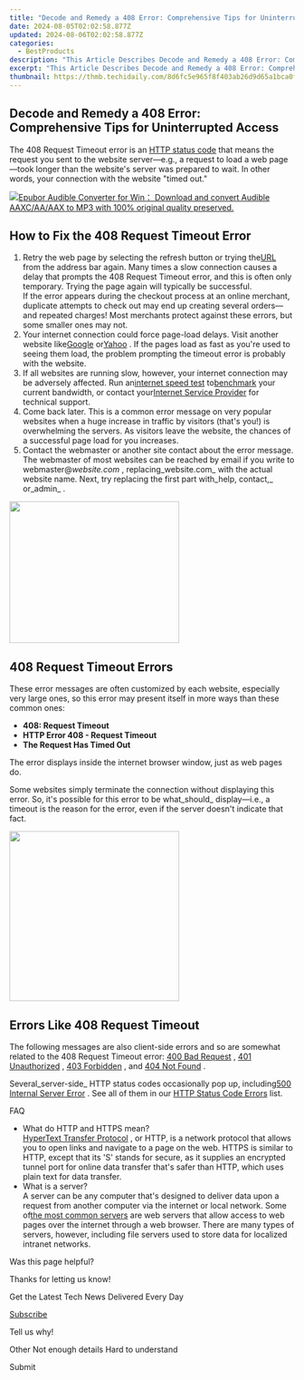 ```yaml
---
title: "Decode and Remedy a 408 Error: Comprehensive Tips for Uninterrupted Access"
date: 2024-08-05T02:02:58.877Z
updated: 2024-08-06T02:02:58.877Z
categories:
  - BestProducts
description: "This Article Describes Decode and Remedy a 408 Error: Comprehensive Tips for Uninterrupted Access"
excerpt: "This Article Describes Decode and Remedy a 408 Error: Comprehensive Tips for Uninterrupted Access"
thumbnail: https://thmb.techidaily.com/8d6fc5e965f8f403ab26d9d65a1bca0fa8c0fcf476d607d4885f74d57cfde7c9.jpg
---
```


## Decode and Remedy a 408 Error: Comprehensive Tips for Uninterrupted Access
 The 408 Request Timeout error is an [HTTP status code](https://www.lifewire.com/http-status-codes-2625907) that means the request you sent to the website server—e.g., a request to load a web page—took longer than the website's server was prepared to wait. In other words, your connection with the website "timed out."

<!-- affiliate ads begin -->
<a href="https://secure.2checkout.com/order/checkout.php?PRODS=4708689&QTY=1&AFFILIATE=108875&CART=1"><img src="https://www.epubor.com/images/uppic/audible-converter-interface.png" border="0">Epubor Audible Converter for Win： Download and convert Audible AAXC/AA/AAX to MP3 with 100% original quality preserved.</a>
<!-- affiliate ads end -->
## How to Fix the 408 Request Timeout Error

1. Retry the web page by selecting the refresh button or trying the[URL](https://www.lifewire.com/what-is-a-url-2626035) from the address bar again. Many times a slow connection causes a delay that prompts the 408 Request Timeout error, and this is often only temporary. Trying the page again will typically be successful.  
 If the error appears during the checkout process at an online merchant, duplicate attempts to check out may end up creating several orders—and repeated charges! Most merchants protect against these errors, but some smaller ones may not.
2. Your internet connection could force page-load delays. Visit another website like[Google](https://www.google.com/) or[Yahoo](https://www.yahoo.com/) . If the pages load as fast as you're used to seeing them load, the problem prompting the timeout error is probably with the website.
3. If all websites are running slow, however, your internet connection may be adversely affected. Run an[internet speed test](https://www.lifewire.com/internet-speed-test-sites-2626177) to[benchmark](https://www.lifewire.com/what-is-a-benchmark-2625811) your current bandwidth, or contact your[Internet Service Provider](https://www.lifewire.com/internet-service-provider-isp-2625924) for technical support.
4. Come back later. This is a common error message on very popular websites when a huge increase in traffic by visitors (that's you!) is overwhelming the servers. As visitors leave the website, the chances of a successful page load for you increases.
5. Contact the webmaster or another site contact about the error message.  
 The webmaster of most websites can be reached by email if you write to webmaster@_website.com_ , replacing_website.com_ with the actual website name. Next, try replacing the first part with_help, contact,_ or_admin_ .

<!-- affiliate ads begin -->
<a href="https://godlikehost.sjv.io/c/5597632/1920047/21774" target="_top" id="1920047"><img src="//a.impactradius-go.com/display-ad/21774-1920047" border="0" alt="" width="300" height="250"/></a><img height="0" width="0" src="https://imp.pxf.io/i/5597632/1920047/21774" style="position:absolute;visibility:hidden;" border="0" />
<!-- affiliate ads end -->
## 408 Request Timeout Errors

 These error messages are often customized by each website, especially very large ones, so this error may present itself in more ways than these common ones:

* **408: Request Timeout**
* **HTTP Error 408 - Request Timeout**
* **The Request Has Timed Out**

 The error displays inside the internet browser window, just as web pages do.

 Some websites simply terminate the connection without displaying this error. So, it's possible for this error to be what_should_ display—i.e., a timeout is the reason for the error, even if the server doesn't indicate that fact.

<!-- affiliate ads begin -->
<a href="https://coinrule.sjv.io/c/5597632/1958374/18409" target="_top" id="1958374"><img src="//a.impactradius-go.com/display-ad/18409-1958374" border="0" alt="" width="300" height="300"/></a><img height="0" width="0" src="https://imp.pxf.io/i/5597632/1958374/18409" style="position:absolute;visibility:hidden;" border="0" />
<!-- affiliate ads end -->
## Errors Like 408 Request Timeout

 The following messages are also client-side errors and so are somewhat related to the 408 Request Timeout error: [400 Bad Request](https://www.lifewire.com/how-to-fix-a-400-bad-request-error-2617988) , [401 Unauthorized](https://www.lifewire.com/401-unauthorized-error-what-it-is-and-how-to-fix-it-2622934) , [403 Forbidden](https://www.lifewire.com/403-forbidden-error-explained-2617989) , and [404 Not Found](https://www.lifewire.com/404-not-found-error-explained-2622936) .

 Several_server-side_ HTTP status codes occasionally pop up, including[500 Internal Server Error](https://www.lifewire.com/500-internal-server-error-explained-2622938) . See all of them in our [HTTP Status Code Errors](https://www.lifewire.com/http-status-code-errors-4165131) list.

 FAQ

* What do HTTP and HTTPS mean?  
[HyperText Transfer Protocol](https://www.lifewire.com/what-do-http-and-https-stand-for-3482375) , or HTTP, is a network protocol that allows you to open links and navigate to a page on the web. HTTPS is similar to HTTP, except that its 'S' stands for secure, as it supplies an encrypted tunnel port for online data transfer that's safer than HTTP, which uses plain text for data transfer.
* What is a server?  
 A server can be any computer that's designed to deliver data upon a request from another computer via the internet or local network. Some of[the most common servers](https://www.lifewire.com/servers-in-computer-networking-817380) are web servers that allow access to web pages over the internet through a web browser. There are many types of servers, however, including file servers used to store data for localized intranet networks.

Was this page helpful?

Thanks for letting us know!

 Get the Latest Tech News Delivered Every Day

[Subscribe](https://www.lifewire.com/#)

Tell us why!

 Other  Not enough details  Hard to understand

 Submit

<ins class="adsbygoogle"
     style="display:block"
     data-ad-format="autorelaxed"
     data-ad-client="ca-pub-7571918770474297"
     data-ad-slot="1223367746"></ins>



<ins class="adsbygoogle"
     style="display:block"
     data-ad-client="ca-pub-7571918770474297"
     data-ad-slot="8358498916"
     data-ad-format="auto"
     data-full-width-responsive="true"></ins>
